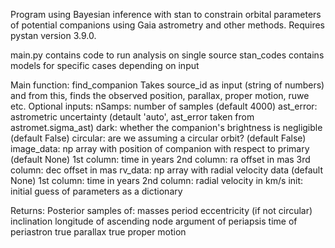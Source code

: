 Program using Bayesian inference with stan to constrain orbital parameters of potential companions using Gaia astrometry and other methods.  Requires pystan version 3.9.0.

main.py contains code to run analysis on single source
stan_codes contains models for specific cases depending on input

Main function: find_companion
Takes source_id as input (string of numbers) and from this, finds the observed position, parallax, proper motion, ruwe etc.
Optional inputs: 
nSamps: number of samples (default 4000) 
ast_error: astrometric uncertainty (detault 'auto', ast_error taken from astromet.sigma_ast)
dark: whether the companion's brightness is negligible (default False)
circular: are we assuming a circular orbit? (default False)
image_data: np array with position of companion with respect to primary (default None)
            1st column: time in years
            2nd column: ra offset in mas
            3rd column: dec offset in mas
rv_data: np array with radial velocity data (default None)
            1st column: time in years
            2nd column: radial velocity in km/s
init: initial guess of parameters as a dictionary

Returns:
Posterior samples of:
masses
period
eccentricity (if not circular)
inclination
longitude of ascending node
argument of periapsis
time of periastron
true parallax
true proper motion
